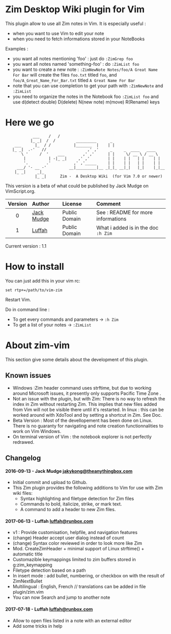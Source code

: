 Zim Desktop Wiki plugin for Vim
================================
This plugin allow to use all Zim notes in Vim.
It is especially useful :

* when you want to use Vim to edit your note
* when you need to fetch informations stored in your NoteBooks

Examples :

* you want all notes mentioning 'foo' : just do `:ZimGrep foo`
* you want all notes named 'something-foo' : do `:ZimList foo`
* you want to create a new note : `:ZimNewNote Notes/foo/A Great Name For Bar` will create the files `foo.txt` titled `foo`, and `foo/A_Great_Name_For_Bar.txt` titled `A Great Name For Bar`
* note that you can use <Tab> completion to get your path with `:ZimNewNote` and `:ZimList`
* you need to organize the notes in the Notebook foo `:ZimList foo` and use d(detect double) D(delete) N(new note) m(move) R(Rename) keys

Here we go
================================
```
            ___    /   /                                              
           |_ _|  /  /         _________      _                       
    ___      |_  / /          |_______  |    | |                      
   |_ _|  .-'   //                  ,' ,'     _     _  ____   ____    
       \ '     /  '    ___        ,' ,'      | |     \/ __ \ / __ \   
        |          | -|_ _|     ,' ,'        | |    | |   | |    | |  
        '.        .'          ,' ,'_____     | |    | |   | |    | |  
     ___/ '- __ -'          __|_________|__ _|_|_ __|_|   |_|    |_|__
    |_ _|     _|_                                                     
             |_ _|      Zim -  A Desktop Wiki  (for Vim 7.0 or newer) 
```
This version is a beta of what could be published by Jack Mudge
on VimScript.org.

|Version|Author|License             | Comment      |
|:--:|:--------------------------------------------------|:------------|:-----------------------------------|
|0   | [Jack Mudge](https://github.com/jakykong/vim-zim) |Public Domain| See : README for more informations |
|1   | [Luffah](https://github.com/luffah/vim-zim)       |Public Domain| What i added is in the doc `:h Zim`|

Current version : 1.1

How to install
================================
You can just add this in your vim rc:
```
set rtp+=/path/to/vim-zim
```

Restart Vim.

Do in command line :

* To get every commands and parameters ->  `:h Zim`
* To get a list of your notes -> `:ZimList`

About zim-vim
=============
This section give some details about the development of this plugin.

## Known issues  
* Windows :Zim header command uses strftime, but due to working around Microsoft issues,
  it presently only supports Pacific Time Zone .
* Not an issue with the plugin, but with Zim: There is no way to refresh the index
  in Zim without restarting Zim. This implies that new files added from Vim will
  not be visible there until it's restarted.
  In linux : this can be worked around with XdoTool and by setting a shortcut in Zim. See Doc.
* Beta Version : Most of the devellopement has been done on Linux.
  There is no guaranty for navigating and note creation functionnalities to work on Vim Windows.
* On terminal version of Vim : the notebook explorer is not perfectly redrawed.

## Changelog
#### 2016-09-13 - Jack Mudge <jakykong@theanythingbox.com>
* Initial commit and upload to Github. 
* This Zim plugin provides the following additions to Vim for use with Zim wiki files:
    * Syntax highlighting and filetype detection for Zim files
    * Commands to bold, italicize, strike, or mark text.
    * A command to add a header to new Zim files.

#### 2017-06-13 - Luffah <luffah@runbox.com>
* v1 : Provide customisation, helpfile, and navigation features
* (change) Header accept user dialog instead of count
* (change) Syntax color reviewed in order to look more like Zim
* Mod. CreateZimHeader + minimal support of Linux strftime() + automatic title
* Customazible keymappings limited to zim buffers stored in g:zim_keymapping
* Filetype detection based on a path
* In insert mode : add bullet, numbering, or checkbox on <Leader><CR> with the result of ZimNextBullet
* Multilingual : English, French // translations can be added in file plugin/zim.vim
* You can now Search and jump to another note

#### 2017-07-18 - Luffah <luffah@runbox.com>
* Allow to open files listed in a note with an external editor
* Add some tricks in help

